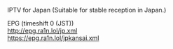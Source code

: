 IPTV for Japan
(Suitable for stable reception in Japan.)


EPG (timeshift 0 (JST))   
http://epg.ra1n.lol/jp.xml     
https://epg.ra1n.lol/jpkansai.xml
